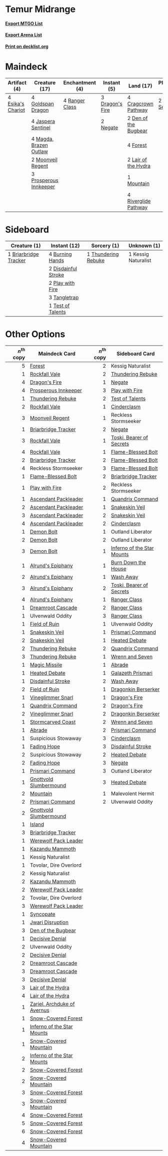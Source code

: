 # Temur Midrange

#### [Export MTGO List](../collection/Temur%20Midrange/Temur%20Midrange.txt)
#### [Export Arena List](../collection/Temur%20Midrange/Temur%20Midrange_arena.txt)
#### [Print on decklist.org](http://decklist.org/?deckmain=4%09Barkchannel%20Pathway%0A4%09Cragcrown%20Pathway%0A2%09Den%20of%20the%20Bugbear%0A3%09Dragon's%20Fire%0A4%09Esika's%20Chariot%0A4%09Forest%0A4%09Goldspan%20Dragon%0A4%09Jaspera%20Sentinel%0A2%09Lair%20of%20the%20Hydra%0A4%09Magda,%20Brazen%20Outlaw%0A2%09Moonveil%20Regent%0A1%09Mountain%0A2%09Negate%0A3%09Prosperous%20Innkeeper%0A4%09Ranger%20Class%0A3%09Reckless%20Stormseeker%0A4%09Riverglide%20Pathway%0A4%09Shatterskull%20Smashing%0A2%09Wrenn%20and%20Seven&deckside=1%09Briarbridge%20Tracker%0A4%09Burning%20Hands%0A2%09Disdainful%20Stroke%0A1%09Kessig%20Naturalist%0A2%09Play%20with%20Fire%0A3%09Tangletrap%0A1%09Test%20of%20Talents%0A1%09Thundering%20Rebuke)
# Maindeck

|                                        Artifact (4)                                        |                                          Creature (17)                                          |                                     Enchantment (4)                                     |                                       Instant (5)                                        |                                           Land (17)                                           |                                      Planeswalker (2)                                      |                                           Sorcery (4)                                            |     Unknown (7)      |
|--------------------------------------------------------------------------------------------|-------------------------------------------------------------------------------------------------|-----------------------------------------------------------------------------------------|------------------------------------------------------------------------------------------|-----------------------------------------------------------------------------------------------|--------------------------------------------------------------------------------------------|--------------------------------------------------------------------------------------------------|----------------------|
|4 [Esika's Chariot](http://gatherer.wizards.com/Pages/Card/Details.aspx?multiverseid=503783)|4 [Goldspan Dragon](http://gatherer.wizards.com/Pages/Card/Details.aspx?multiverseid=503751)     |4 [Ranger Class](http://gatherer.wizards.com/Pages/Card/Details.aspx?multiverseid=527489)|3 [Dragon's Fire](http://gatherer.wizards.com/Pages/Card/Details.aspx?multiverseid=527426)|4 [Cragcrown Pathway](http://gatherer.wizards.com/Pages/Card/Details.aspx?multiverseid=491915) |2 [Wrenn and Seven](http://gatherer.wizards.com/Pages/Card/Details.aspx?multiverseid=534999)|4 [Shatterskull Smashing](http://gatherer.wizards.com/Pages/Card/Details.aspx?multiverseid=491802)|4 Barkchannel Pathway |
|                                                                                            |4 [Jaspera Sentinel](http://gatherer.wizards.com/Pages/Card/Details.aspx?multiverseid=503792)    |                                                                                         |2 [Negate](http://gatherer.wizards.com/Pages/Card/Details.aspx?multiverseid=423707)       |2 [Den of the Bugbear](http://gatherer.wizards.com/Pages/Card/Details.aspx?multiverseid=527541)|                                                                                            |                                                                                                  |3 Reckless Stormseeker|
|                                                                                            |4 [Magda, Brazen Outlaw](http://gatherer.wizards.com/Pages/Card/Details.aspx?multiverseid=503754)|                                                                                         |                                                                                          |4 [Forest](http://gatherer.wizards.com/Pages/Card/Details.aspx?multiverseid=439860)            |                                                                                            |                                                                                                  |                      |
|                                                                                            |2 [Moonveil Regent](http://gatherer.wizards.com/Pages/Card/Details.aspx?multiverseid=534928)     |                                                                                         |                                                                                          |2 [Lair of the Hydra](http://gatherer.wizards.com/Pages/Card/Details.aspx?multiverseid=527546) |                                                                                            |                                                                                                  |                      |
|                                                                                            |3 [Prosperous Innkeeper](http://gatherer.wizards.com/Pages/Card/Details.aspx?multiverseid=527487)|                                                                                         |                                                                                          |1 [Mountain](http://gatherer.wizards.com/Pages/Card/Details.aspx?multiverseid=439859)          |                                                                                            |                                                                                                  |                      |
|                                                                                            |                                                                                                 |                                                                                         |                                                                                          |4 [Riverglide Pathway](http://gatherer.wizards.com/Pages/Card/Details.aspx?multiverseid=491920)|                                                                                            |                                                                                                  |                      |


# Sideboard

|                                          Creature (1)                                          |                                         Instant (12)                                         |                                         Sorcery (1)                                          |    Unknown (1)    |
|------------------------------------------------------------------------------------------------|----------------------------------------------------------------------------------------------|----------------------------------------------------------------------------------------------|-------------------|
|1 [Briarbridge Tracker](http://gatherer.wizards.com/Pages/Card/Details.aspx?multiverseid=534957)|4 [Burning Hands](http://gatherer.wizards.com/Pages/Card/Details.aspx?multiverseid=527422)    |1 [Thundering Rebuke](http://gatherer.wizards.com/Pages/Card/Details.aspx?multiverseid=491814)|1 Kessig Naturalist|
|                                                                                                |2 [Disdainful Stroke](http://gatherer.wizards.com/Pages/Card/Details.aspx?multiverseid=420705)|                                                                                              |                   |
|                                                                                                |2 [Play with Fire](http://gatherer.wizards.com/Pages/Card/Details.aspx?multiverseid=534933)   |                                                                                              |                   |
|                                                                                                |3 [Tangletrap](http://gatherer.wizards.com/Pages/Card/Details.aspx?multiverseid=513622)       |                                                                                              |                   |
|                                                                                                |1 [Test of Talents](http://gatherer.wizards.com/Pages/Card/Details.aspx?multiverseid=513536)  |                                                                                              |                   |


# Other Options

|*n*<sup>th</sup> copy|                                            Maindeck Card                                             |*n*<sup>th</sup> copy|                                           Sideboard Card                                            |
|--------------------:|------------------------------------------------------------------------------------------------------|--------------------:|-----------------------------------------------------------------------------------------------------|
|                    5|[Forest](http://gatherer.wizards.com/Pages/Card/Details.aspx?multiverseid=439860)                     |                    2|Kessig Naturalist                                                                                    |
|                    1|[Rockfall Vale](http://gatherer.wizards.com/Pages/Card/Details.aspx?multiverseid=535065)              |                    2|[Thundering Rebuke](http://gatherer.wizards.com/Pages/Card/Details.aspx?multiverseid=491814)         |
|                    4|[Dragon's Fire](http://gatherer.wizards.com/Pages/Card/Details.aspx?multiverseid=527426)              |                    1|[Negate](http://gatherer.wizards.com/Pages/Card/Details.aspx?multiverseid=423707)                    |
|                    4|[Prosperous Innkeeper](http://gatherer.wizards.com/Pages/Card/Details.aspx?multiverseid=527487)       |                    3|[Play with Fire](http://gatherer.wizards.com/Pages/Card/Details.aspx?multiverseid=534933)            |
|                    1|[Thundering Rebuke](http://gatherer.wizards.com/Pages/Card/Details.aspx?multiverseid=491814)          |                    2|[Test of Talents](http://gatherer.wizards.com/Pages/Card/Details.aspx?multiverseid=513536)           |
|                    2|[Rockfall Vale](http://gatherer.wizards.com/Pages/Card/Details.aspx?multiverseid=535065)              |                    1|[Cinderclasm](http://gatherer.wizards.com/Pages/Card/Details.aspx?multiverseid=491776)               |
|                    3|[Moonveil Regent](http://gatherer.wizards.com/Pages/Card/Details.aspx?multiverseid=534928)            |                    1|Reckless Stormseeker                                                                                 |
|                    1|[Briarbridge Tracker](http://gatherer.wizards.com/Pages/Card/Details.aspx?multiverseid=534957)        |                    2|[Negate](http://gatherer.wizards.com/Pages/Card/Details.aspx?multiverseid=423707)                    |
|                    3|[Rockfall Vale](http://gatherer.wizards.com/Pages/Card/Details.aspx?multiverseid=535065)              |                    1|[Toski, Bearer of Secrets](http://gatherer.wizards.com/Pages/Card/Details.aspx?multiverseid=503813)  |
|                    4|[Rockfall Vale](http://gatherer.wizards.com/Pages/Card/Details.aspx?multiverseid=535065)              |                    1|[Flame-Blessed Bolt](http://gatherer.wizards.com/Pages/Card/Details.aspx?multiverseid=541014)        |
|                    2|[Briarbridge Tracker](http://gatherer.wizards.com/Pages/Card/Details.aspx?multiverseid=534957)        |                    2|[Flame-Blessed Bolt](http://gatherer.wizards.com/Pages/Card/Details.aspx?multiverseid=541014)        |
|                    4|Reckless Stormseeker                                                                                  |                    3|[Flame-Blessed Bolt](http://gatherer.wizards.com/Pages/Card/Details.aspx?multiverseid=541014)        |
|                    1|[Flame-Blessed Bolt](http://gatherer.wizards.com/Pages/Card/Details.aspx?multiverseid=541014)         |                    2|[Briarbridge Tracker](http://gatherer.wizards.com/Pages/Card/Details.aspx?multiverseid=534957)       |
|                    1|[Play with Fire](http://gatherer.wizards.com/Pages/Card/Details.aspx?multiverseid=534933)             |                    2|Reckless Stormseeker                                                                                 |
|                    1|[Ascendant Packleader](http://gatherer.wizards.com/Pages/Card/Details.aspx?multiverseid=541047)       |                    1|[Quandrix Command](http://gatherer.wizards.com/Pages/Card/Details.aspx?multiverseid=513709)          |
|                    2|[Ascendant Packleader](http://gatherer.wizards.com/Pages/Card/Details.aspx?multiverseid=541047)       |                    1|[Snakeskin Veil](http://gatherer.wizards.com/Pages/Card/Details.aspx?multiverseid=503810)            |
|                    3|[Ascendant Packleader](http://gatherer.wizards.com/Pages/Card/Details.aspx?multiverseid=541047)       |                    2|[Snakeskin Veil](http://gatherer.wizards.com/Pages/Card/Details.aspx?multiverseid=503810)            |
|                    4|[Ascendant Packleader](http://gatherer.wizards.com/Pages/Card/Details.aspx?multiverseid=541047)       |                    2|[Cinderclasm](http://gatherer.wizards.com/Pages/Card/Details.aspx?multiverseid=491776)               |
|                    1|[Demon Bolt](http://gatherer.wizards.com/Pages/Card/Details.aspx?multiverseid=503741)                 |                    1|Outland Liberator                                                                                    |
|                    2|[Demon Bolt](http://gatherer.wizards.com/Pages/Card/Details.aspx?multiverseid=503741)                 |                    2|Outland Liberator                                                                                    |
|                    3|[Demon Bolt](http://gatherer.wizards.com/Pages/Card/Details.aspx?multiverseid=503741)                 |                    1|[Inferno of the Star Mounts](http://gatherer.wizards.com/Pages/Card/Details.aspx?multiverseid=527438)|
|                    1|[Alrund's Epiphany](http://gatherer.wizards.com/Pages/Card/Details.aspx?multiverseid=503648)          |                    1|[Burn Down the House](http://gatherer.wizards.com/Pages/Card/Details.aspx?multiverseid=534907)       |
|                    2|[Alrund's Epiphany](http://gatherer.wizards.com/Pages/Card/Details.aspx?multiverseid=503648)          |                    1|[Wash Away](http://gatherer.wizards.com/Pages/Card/Details.aspx?multiverseid=540931)                 |
|                    3|[Alrund's Epiphany](http://gatherer.wizards.com/Pages/Card/Details.aspx?multiverseid=503648)          |                    2|[Toski, Bearer of Secrets](http://gatherer.wizards.com/Pages/Card/Details.aspx?multiverseid=503813)  |
|                    4|[Alrund's Epiphany](http://gatherer.wizards.com/Pages/Card/Details.aspx?multiverseid=503648)          |                    1|[Ranger Class](http://gatherer.wizards.com/Pages/Card/Details.aspx?multiverseid=527489)              |
|                    1|[Dreamroot Cascade](http://gatherer.wizards.com/Pages/Card/Details.aspx?multiverseid=541138)          |                    2|[Ranger Class](http://gatherer.wizards.com/Pages/Card/Details.aspx?multiverseid=527489)              |
|                    1|Ulvenwald Oddity                                                                                      |                    3|[Ranger Class](http://gatherer.wizards.com/Pages/Card/Details.aspx?multiverseid=527489)              |
|                    1|[Field of Ruin](http://gatherer.wizards.com/Pages/Card/Details.aspx?multiverseid=435415)              |                    1|Ulvenwald Oddity                                                                                     |
|                    1|[Snakeskin Veil](http://gatherer.wizards.com/Pages/Card/Details.aspx?multiverseid=503810)             |                    1|[Prismari Command](http://gatherer.wizards.com/Pages/Card/Details.aspx?multiverseid=513706)          |
|                    2|[Snakeskin Veil](http://gatherer.wizards.com/Pages/Card/Details.aspx?multiverseid=503810)             |                    1|[Heated Debate](http://gatherer.wizards.com/Pages/Card/Details.aspx?multiverseid=513583)             |
|                    2|[Thundering Rebuke](http://gatherer.wizards.com/Pages/Card/Details.aspx?multiverseid=491814)          |                    2|[Quandrix Command](http://gatherer.wizards.com/Pages/Card/Details.aspx?multiverseid=513709)          |
|                    3|[Thundering Rebuke](http://gatherer.wizards.com/Pages/Card/Details.aspx?multiverseid=491814)          |                    1|[Wrenn and Seven](http://gatherer.wizards.com/Pages/Card/Details.aspx?multiverseid=534999)           |
|                    1|[Magic Missile](http://gatherer.wizards.com/Pages/Card/Details.aspx?multiverseid=527441)              |                    1|[Abrade](http://gatherer.wizards.com/Pages/Card/Details.aspx?multiverseid=430772)                    |
|                    1|[Heated Debate](http://gatherer.wizards.com/Pages/Card/Details.aspx?multiverseid=513583)              |                    1|[Galazeth Prismari](http://gatherer.wizards.com/Pages/Card/Details.aspx?multiverseid=513681)         |
|                    1|[Disdainful Stroke](http://gatherer.wizards.com/Pages/Card/Details.aspx?multiverseid=420705)          |                    2|[Wash Away](http://gatherer.wizards.com/Pages/Card/Details.aspx?multiverseid=540931)                 |
|                    2|[Field of Ruin](http://gatherer.wizards.com/Pages/Card/Details.aspx?multiverseid=435415)              |                    1|[Dragonkin Berserker](http://gatherer.wizards.com/Pages/Card/Details.aspx?multiverseid=503743)       |
|                    1|[Vineglimmer Snarl](http://gatherer.wizards.com/Pages/Card/Details.aspx?multiverseid=513766)          |                    1|[Dragon's Fire](http://gatherer.wizards.com/Pages/Card/Details.aspx?multiverseid=527426)             |
|                    1|[Quandrix Command](http://gatherer.wizards.com/Pages/Card/Details.aspx?multiverseid=513709)           |                    2|[Dragon's Fire](http://gatherer.wizards.com/Pages/Card/Details.aspx?multiverseid=527426)             |
|                    2|[Vineglimmer Snarl](http://gatherer.wizards.com/Pages/Card/Details.aspx?multiverseid=513766)          |                    2|[Dragonkin Berserker](http://gatherer.wizards.com/Pages/Card/Details.aspx?multiverseid=503743)       |
|                    1|[Stormcarved Coast](http://gatherer.wizards.com/Pages/Card/Details.aspx?multiverseid=541141)          |                    2|[Wrenn and Seven](http://gatherer.wizards.com/Pages/Card/Details.aspx?multiverseid=534999)           |
|                    1|[Abrade](http://gatherer.wizards.com/Pages/Card/Details.aspx?multiverseid=430772)                     |                    2|[Prismari Command](http://gatherer.wizards.com/Pages/Card/Details.aspx?multiverseid=513706)          |
|                    1|Suspicious Stowaway                                                                                   |                    3|[Cinderclasm](http://gatherer.wizards.com/Pages/Card/Details.aspx?multiverseid=491776)               |
|                    1|[Fading Hope](http://gatherer.wizards.com/Pages/Card/Details.aspx?multiverseid=534812)                |                    3|[Disdainful Stroke](http://gatherer.wizards.com/Pages/Card/Details.aspx?multiverseid=420705)         |
|                    2|Suspicious Stowaway                                                                                   |                    2|[Heated Debate](http://gatherer.wizards.com/Pages/Card/Details.aspx?multiverseid=513583)             |
|                    2|[Fading Hope](http://gatherer.wizards.com/Pages/Card/Details.aspx?multiverseid=534812)                |                    3|[Negate](http://gatherer.wizards.com/Pages/Card/Details.aspx?multiverseid=423707)                    |
|                    1|[Prismari Command](http://gatherer.wizards.com/Pages/Card/Details.aspx?multiverseid=513706)           |                    3|Outland Liberator                                                                                    |
|                    1|[Gnottvold Slumbermound](http://gatherer.wizards.com/Pages/Card/Details.aspx?multiverseid=503877)     |                    3|[Heated Debate](http://gatherer.wizards.com/Pages/Card/Details.aspx?multiverseid=513583)             |
|                    2|[Mountain](http://gatherer.wizards.com/Pages/Card/Details.aspx?multiverseid=439859)                   |                    1|Malevolent Hermit                                                                                    |
|                    2|[Prismari Command](http://gatherer.wizards.com/Pages/Card/Details.aspx?multiverseid=513706)           |                    2|Ulvenwald Oddity                                                                                     |
|                    2|[Gnottvold Slumbermound](http://gatherer.wizards.com/Pages/Card/Details.aspx?multiverseid=503877)     |                     |                                                                                                     |
|                    1|[Island](http://gatherer.wizards.com/Pages/Card/Details.aspx?multiverseid=439857)                     |                     |                                                                                                     |
|                    3|[Briarbridge Tracker](http://gatherer.wizards.com/Pages/Card/Details.aspx?multiverseid=534957)        |                     |                                                                                                     |
|                    1|[Werewolf Pack Leader](http://gatherer.wizards.com/Pages/Card/Details.aspx?multiverseid=527498)       |                     |                                                                                                     |
|                    1|[Kazandu Mammoth](http://gatherer.wizards.com/Pages/Card/Details.aspx?multiverseid=491835)            |                     |                                                                                                     |
|                    1|Kessig Naturalist                                                                                     |                     |                                                                                                     |
|                    1|Tovolar, Dire Overlord                                                                                |                     |                                                                                                     |
|                    2|Kessig Naturalist                                                                                     |                     |                                                                                                     |
|                    2|[Kazandu Mammoth](http://gatherer.wizards.com/Pages/Card/Details.aspx?multiverseid=491835)            |                     |                                                                                                     |
|                    2|[Werewolf Pack Leader](http://gatherer.wizards.com/Pages/Card/Details.aspx?multiverseid=527498)       |                     |                                                                                                     |
|                    2|Tovolar, Dire Overlord                                                                                |                     |                                                                                                     |
|                    3|[Werewolf Pack Leader](http://gatherer.wizards.com/Pages/Card/Details.aspx?multiverseid=527498)       |                     |                                                                                                     |
|                    1|[Syncopate](http://gatherer.wizards.com/Pages/Card/Details.aspx?multiverseid=442955)                  |                     |                                                                                                     |
|                    1|[Jwari Disruption](http://gatherer.wizards.com/Pages/Card/Details.aspx?multiverseid=491693)           |                     |                                                                                                     |
|                    3|[Den of the Bugbear](http://gatherer.wizards.com/Pages/Card/Details.aspx?multiverseid=527541)         |                     |                                                                                                     |
|                    1|[Decisive Denial](http://gatherer.wizards.com/Pages/Card/Details.aspx?multiverseid=513669)            |                     |                                                                                                     |
|                    2|Ulvenwald Oddity                                                                                      |                     |                                                                                                     |
|                    2|[Decisive Denial](http://gatherer.wizards.com/Pages/Card/Details.aspx?multiverseid=513669)            |                     |                                                                                                     |
|                    2|[Dreamroot Cascade](http://gatherer.wizards.com/Pages/Card/Details.aspx?multiverseid=541138)          |                     |                                                                                                     |
|                    3|[Dreamroot Cascade](http://gatherer.wizards.com/Pages/Card/Details.aspx?multiverseid=541138)          |                     |                                                                                                     |
|                    3|[Decisive Denial](http://gatherer.wizards.com/Pages/Card/Details.aspx?multiverseid=513669)            |                     |                                                                                                     |
|                    3|[Lair of the Hydra](http://gatherer.wizards.com/Pages/Card/Details.aspx?multiverseid=527546)          |                     |                                                                                                     |
|                    4|[Lair of the Hydra](http://gatherer.wizards.com/Pages/Card/Details.aspx?multiverseid=527546)          |                     |                                                                                                     |
|                    1|[Zariel, Archduke of Avernus](http://gatherer.wizards.com/Pages/Card/Details.aspx?multiverseid=527459)|                     |                                                                                                     |
|                    1|[Snow-Covered Forest](http://gatherer.wizards.com/Pages/Card/Details.aspx?multiverseid=121192)        |                     |                                                                                                     |
|                    1|[Inferno of the Star Mounts](http://gatherer.wizards.com/Pages/Card/Details.aspx?multiverseid=527438) |                     |                                                                                                     |
|                    1|[Snow-Covered Mountain](http://gatherer.wizards.com/Pages/Card/Details.aspx?multiverseid=121233)      |                     |                                                                                                     |
|                    2|[Inferno of the Star Mounts](http://gatherer.wizards.com/Pages/Card/Details.aspx?multiverseid=527438) |                     |                                                                                                     |
|                    2|[Snow-Covered Forest](http://gatherer.wizards.com/Pages/Card/Details.aspx?multiverseid=121192)        |                     |                                                                                                     |
|                    2|[Snow-Covered Mountain](http://gatherer.wizards.com/Pages/Card/Details.aspx?multiverseid=121233)      |                     |                                                                                                     |
|                    3|[Snow-Covered Forest](http://gatherer.wizards.com/Pages/Card/Details.aspx?multiverseid=121192)        |                     |                                                                                                     |
|                    3|[Snow-Covered Mountain](http://gatherer.wizards.com/Pages/Card/Details.aspx?multiverseid=121233)      |                     |                                                                                                     |
|                    4|[Snow-Covered Forest](http://gatherer.wizards.com/Pages/Card/Details.aspx?multiverseid=121192)        |                     |                                                                                                     |
|                    5|[Snow-Covered Forest](http://gatherer.wizards.com/Pages/Card/Details.aspx?multiverseid=121192)        |                     |                                                                                                     |
|                    6|[Snow-Covered Forest](http://gatherer.wizards.com/Pages/Card/Details.aspx?multiverseid=121192)        |                     |                                                                                                     |
|                    4|[Snow-Covered Mountain](http://gatherer.wizards.com/Pages/Card/Details.aspx?multiverseid=121233)      |                     |                                                                                                     |

